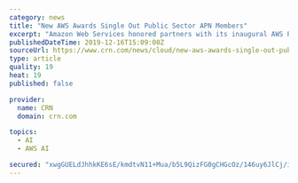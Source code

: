 ```yaml
---
category: news
title: "New AWS Awards Single Out Public Sector APN Members"
excerpt: "Amazon Web Services honored partners with its inaugural AWS Public Sector Competency and Region Awards at AWS re ... Smarttronix Migration Public Sector Technology Partner Award: New Relic Artificial Intelligence & Machine Learning Public Sector Consulting Partner Award: Novetta Artificial Intelligence & Machine Learning Public Sector ..."
publishedDateTime: 2019-12-16T15:09:00Z
sourceUrl: https://www.crn.com/news/cloud/new-aws-awards-single-out-public-sector-apn-members
type: article
quality: 19
heat: 19
published: false

provider:
  name: CRN
  domain: crn.com

topics:
  - AI
  - AWS AI

secured: "xwgGUELdJhhkKE6sE/kmdtvN11+Mua/b5L9QizFG0gCHGcOz/146uy6JlCj/iLOom580oT39J+affEeyEFIF8IxQa6mLtJc9z0FD9httoYAqjVwwolxpHWQi4hContlEJ0IZsqthiRjzwBVeIFlIK7gs7tuCnFfkc0H3jgy9uzOWRcXBL7lJF8ANJKnRIj4NSoabe+0ES93I01kaZQMcDxlgh1FVRNIPpH8hZOv5YSiT5hkZiEae99VQD46YIGsi0GLTfoDfsH4SVliNU1xuEzvWJk28g5/0C4OVLPdgWpc=;yoKxsYH54r0QYmDt94ui9A=="
---
```


